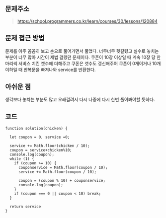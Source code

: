 ## 문제주소

> https://school.programmers.co.kr/learn/courses/30/lessons/120884
> </br>

## 문제 접근 방법

문제를 아주 꼼꼼히 보고 손으로 풀어가면서 풀었다. 너무너무 헷갈렸고 실수로 놓치는 부분이 너무 많아 시간이 제법 걸렸던 문제이다. 쿠폰이 10장 이상일 때 계속 10장 당 한마리씩 서비스 치킨 갯수에 더해주고 쿠폰은 갯수도 갱신해주어 쿠폰이 0개이거나 10개 이하일 때 반복문을 빠져나와 service를 반환한다.
</br>

## 아쉬운 점

생각보다 놓치는 부분도 많고 오래걸려서 다시 나중에 다시 한번 풀어봐야할 듯하다.
</br>

## 코드

```
function solution(chicken) {

  let coupon = 0, service =0;

  service += Math.floor(chicken / 10);
  coupon = service+chicken%10;
  console.log(coupon);
  while (1) {
    if (coupon >= 10) {
      couponservice = Math.floor(coupon / 10);
      service += Math.floor(coupon / 10);

      coupon = (coupon % 10) + couponservice;
      console.log(coupon);
    }
    if (coupon === 0 || coupon < 10) break;
  }

  return service
}
```
